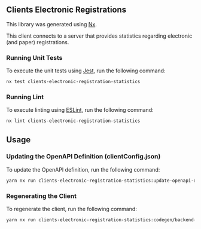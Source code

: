 ## Clients Electronic Registrations

This library was generated using [Nx](https://nx.dev).

This client connects to a server that provides statistics regarding electronic (and paper) registrations.

### Running Unit Tests

To execute the unit tests using [Jest](https://jestjs.io), run the following command:

```sh
nx test clients-electronic-registration-statistics
```

### Running Lint

To execute linting using [ESLint](https://eslint.org/), run the following command:

```sh
nx lint clients-electronic-registration-statistics
```

## Usage

### Updating the OpenAPI Definition (clientConfig.json)

To update the OpenAPI definition, run the following command:

```sh
yarn nx run clients-electronic-registration-statistics:update-openapi-document
```

### Regenerating the Client

To regenerate the client, run the following command:

```sh
yarn nx run clients-electronic-registration-statistics:codegen/backend-client
```

